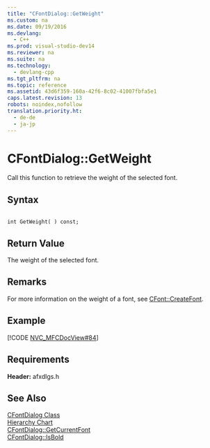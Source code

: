 ```yaml
---
title: "CFontDialog::GetWeight"
ms.custom: na
ms.date: 09/19/2016
ms.devlang: 
  - C++
ms.prod: visual-studio-dev14
ms.reviewer: na
ms.suite: na
ms.technology: 
  - devlang-cpp
ms.tgt_pltfrm: na
ms.topic: reference
ms.assetid: 43d6f359-160a-42f6-8c02-41007fbfa5e1
caps.latest.revision: 13
robots: noindex,nofollow
translation.priority.ht: 
  - de-de
  - ja-jp
---
```

# CFontDialog::GetWeight
Call this function to retrieve the weight of the selected font.  
  
## Syntax  
  
```  
  
int GetWeight( ) const;  
```  
  
## Return Value  
 The weight of the selected font.  
  
## Remarks  
 For more information on the weight of a font, see [CFont::CreateFont](../vs140/CFont--CreateFont.md).  
  
## Example  
 [!CODE [NVC_MFCDocView#84](../CodeSnippet/VS_Snippets_Cpp/NVC_MFCDocView#84)]  
  
## Requirements  
 **Header:** afxdlgs.h  
  
## See Also  
 [CFontDialog Class](../vs140/CFontDialog-Class.md)   
 [Hierarchy Chart](../vs140/Hierarchy-Chart.md)   
 [CFontDialog::GetCurrentFont](../vs140/CFontDialog--GetCurrentFont.md)   
 [CFontDialog::IsBold](../vs140/CFontDialog--IsBold.md)